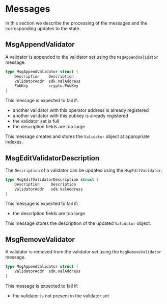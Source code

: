 <!--
order: 2
-->

# Messages

In this section we describe the processing of the messages and the corresponding updates to the state.

## MsgAppendValidator

A validator is appended to the validator set using the `MsgAppendValidator` message.

```go
type MsgAppendValidator struct {
    Description    Description
    ValidatorAddr  sdk.ValAddress
    PubKey         crypto.PubKey
}
```

This message is expected to fail if:

- another validator with this operator address is already registered
- another validator with this pubkey is already registered
- the validator set is full
- the description fields are too large

This message creates and stores the `Validator` object at appropriate indexes.

## MsgEditValidatorDescription

The `Description` of a validator can be updated using the
`MsgEditValidator`.  

```go
type MsgEditValidatorDescription struct {
    Description     Description
    ValidatorAddr   sdk.ValAddress
}
```

This message is expected to fail if:

- the description fields are too large

This message stores the description of the updated `Validator` object.

## MsgRemoveValidator

A validator is removed from the validator set using the `MsgRemoveValidator` message.

```go
type MsgAppendValidator struct {
    ValidatorAddr  sdk.ValAddress
}
```

This message is expected to fail if:

- the validator is not present in the validator set